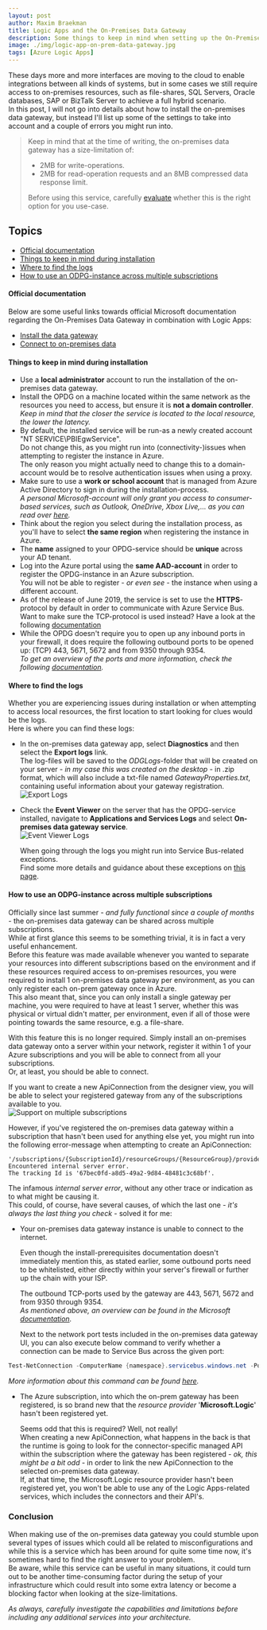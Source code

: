 ```yaml
---
layout: post
author: Maxim Braekman
title: Logic Apps and the On-Premises Data Gateway
description: Some things to keep in mind when setting up the On-Premises Data Gateway on a single and multi-subscription setup.
image: ./img/logic-app-on-prem-data-gateway.jpg
tags: [Azure Logic Apps]
---
```


These days more and more interfaces are moving to the cloud to enable integrations between all kinds of systems, but in some cases we still require access to on-premises resources, such as file-shares, SQL Servers, Oracle databases, SAP or BizTalk Server to achieve a full hybrid scenario.  
In this post, I will not go into details about how to install the on-premises data gateway, but instead I'll list up some of the settings to take into account and a couple of errors you might run into.   

> Keep in mind that at the time of writing, the on-premises data gateway has a size-limitation of:  
> - 2MB for write-operations.  
> - 2MB for read-operation requests and an 8MB compressed data response limit.  
>
> Before using this service, carefully <a href="https://docs.microsoft.com/en-us/data-integration/gateway/service-gateway-onprem#considerations" target="_blank">evaluate</a> whether this is the right option for you use-case.


## Topics
- [Official documentation](#official-documentation)
- [Things to keep in mind during installation](#things-to-keep-in-mind-during-installation)
- [Where to find the logs](#where-to-find-the-logs)
- [How to use an ODPG-instance across multiple subscriptions](#how-to-use-an-odpg-instance-across-multiple-subscriptions)

#### Official documentation
Below are some useful links towards official Microsoft documentation regarding the On-Premises Data Gateway in combination with Logic Apps:
- <a href="https://docs.microsoft.com/en-us/azure/logic-apps/logic-apps-gateway-install" target="_blank">Install the data gateway</a>
- <a href="https://docs.microsoft.com/en-us/azure/logic-apps/logic-apps-gateway-connection" target="_blank">Connect to on-premises data</a>

#### Things to keep in mind during installation

- Use a **local administrator** account to run the installation of the on-premises data gateway.  
- Install the OPDG on a machine located within the same network as the resources you need to access, but ensure it is **not a domain controller**.  
*Keep in mind that the closer the service is located to the local resource, the lower the latency.*
- By default, the installed service will be run-as a newly created account "NT SERVICE\PBIEgwService".  
Do not change this, as you might run into (connectivity-)issues when attempting to register the instance in Azure.  
The only reason you might actually need to change this to a domain-account would be to resolve authentication issues when using a proxy.  
- Make sure to use a **work or school account** that is managed from Azure Active Directory to sign in during the installation-process.  
*A personal Microsoft-account will only grant you access to consumer-based services, such as Outlook, OneDrive, Xbox Live,... as you can read over <a href="https://docs.microsoft.com/en-us/azure/active-directory/fundamentals/sign-up-organization" target="_blank">here</a>.*
- Think about the region you select during the installation process, as you'll have to select **the same region** when registering the instance in Azure.  
- The **name** assigned to your OPDG-service should be **unique** across your AD tenant.
- Log into the Azure portal using the **same AAD-account** in order to register the OPDG-instance in an Azure subscription.  
You will not be able to register - *or even see* - the instance when using a different account.  
- As of the release of June 2019, the service is set to use the **HTTPS**-protocol by default in order to communicate with Azure Service Bus.  
Want to make sure the TCP-protocol is used instead? Have a look at the following <a href="https://docs.microsoft.com/en-us/data-integration/gateway/service-gateway-communication#force-https-communication-with-azure-service-bus" target="_blank">documentation</a>
- While the OPDG doesn't require you to open up any inbound ports in your firewall, it does require the following outbound ports to be opened up: (TCP) 443, 5671, 5672 and from 9350 through 9354.  
*To get an overview of the ports and more information, check the following <a href="https://docs.microsoft.com/en-us/data-integration/gateway/service-gateway-communication#:~:text=Ports" target="_blank">documentation</a>.*


#### Where to find the logs

Whether you are experiencing issues during installation or when attempting to access local resources, the first location to start looking for clues would be the logs.  
Here is where you can find these logs:  
- In the on-premises data gateway app, select **Diagnostics** and then select the **Export logs** link.  
The log-files will be saved to the *ODGLogs*-folder that will be created on your server - *in my case this was created on the desktop* - in .zip format, which will also include a txt-file named *GatewayProperties.txt*, containing useful information about your gateway registration.  
![Export Logs](../../../../img/posts/azure-logic-app-on-premises-data-gateway/opgd-export-logs.png)

- Check the **Event Viewer** on the server that has the OPDG-service installed, navigate to **Applications and Services Logs** and select **On-premises data gateway service**.  
    ![Event Viewer Logs](../../../../img/posts/azure-logic-app-on-premises-data-gateway/opdg-logs-event-viewer.png)

    When going through the logs you might run into Service Bus-related exceptions.  
    Find some more details and guidance about these exceptions on <a href="https://docs.microsoft.com/en-us/azure/service-bus-messaging/service-bus-messaging-exceptions" target="_blank">this page</a>.


#### How to use an ODPG-instance across multiple subscriptions

Officially since last summer - *and fully functional since a couple of months* - the on-premises data gateway can be shared across multiple subscriptions.  
While at first glance this seems to be something trivial, it is in fact a very useful enhancement.  
Before this feature was made available whenever you wanted to separate your resources into different subscriptions based on the environment and if these resources required access to on-premises resources, you were required to install 1 on-premises data gateway per environment, as you can only register each on-prem gateway once in Azure.  
This also meant that, since you can only install a single gateway per machine, you were required to have at least 1 server, whether this was physical or virtual didn't matter, per environment, even if all of those were pointing towards the same resource, e.g. a file-share.  

With this feature this is no longer required. Simply install an on-premises data gateway onto a server within your network, register it within 1 of your Azure subscriptions and you will be able to connect from all your subscriptions.  
Or, at least, you should be able to connect.  

If you want to create a new ApiConnection from the designer view, you will be able to select your registered gateway from any of the subscriptions available to you.  
![Support on multiple subscriptions](../../../../img/posts/azure-logic-app-on-premises-data-gateway/new-api-connection-multiple-subscriptions.png)  

However, if you've registered the on-premises data gateway within a subscription that hasn't been used for anything else yet, you might run into the following error-message when attempting to create an ApiConnection:
```error
'/subscriptions/{SubscriptionId}/resourceGroups/{ResourceGroup}/providers/Microsoft.Web/connections/filesystem'.   
Encountered internal server error.   
The tracking Id is '67bec0fd-a8d5-49a2-9d84-48481c3c68bf'.
```

The infamous *internal server error*, without any other trace or indication as to what might be causing it.  
This could, of course, have several causes, of which the last one - *it's always the last thing you check* - solved it for me:
- Your on-premises data gateway instance is unable to connect to the internet.  

    Even though the install-prerequisites documentation doesn't immediately mention this, as stated earlier, some outbound ports need to be whitelisted, either directly within your server's firewall or further up the chain with your ISP.  

    The outbound TCP-ports used by the gateway are 443, 5671, 5672 and from 9350 through 9354.   
    *As mentioned above, an overview can be found in the Microsoft <a href="https://docs.microsoft.com/en-us/data-integration/gateway/service-gateway-communication#:~:text=Ports" target="_blank">documentation</a>.*   

    Next to the network port tests included in the on-premises data gateway UI, you can also execute below command to verify whether a connection can be made to Service Bus across the given port:
```powershell
Test-NetConnection -ComputerName {namespace}.servicebus.windows.net -Port 9350
```
*More information about this command can be found <a href="https://docs.microsoft.com/en-us/powershell/module/nettcpip/test-netconnection?view=win10-ps" target="_blank">here</a>.*

- The Azure subscription, into which the on-prem gateway has been registered, is so brand new that the *resource provider* '**Microsoft.Logic**' hasn't been registered yet.  

    Seems odd that this is required? Well, not really!  
    When creating a new ApiConnection, what happens in the back is that the runtime is going to look for the connector-specific managed API within the subscription where the gateway has been registered - *ok, this might be a bit odd* - in order to link the new ApiConnection to the selected on-premises data gateway.  
    If, at that time, the Microsoft.Logic resource provider hasn't been registered yet, you won't be able to use any of the Logic Apps-related services, which includes the connectors and their API's.


### Conclusion
When making use of the on-premises data gateway you could stumble upon several types of issues which could all be related to misconfigurations and while this is a service which has been around for quite some time now, it's sometimes hard to find the right answer to your problem.  
Be aware, while this service can be useful in many situations, it could turn out to be another time-consuming factor during the setup of your infrastructure which could result into some extra latency or become a blocking factor when looking at the size-limitations.  

*As always, carefully investigate the capabilities and limitations before including any additional services into your architecture.*  